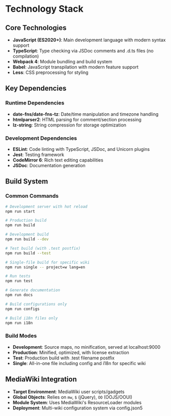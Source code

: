 # Technology Stack

## Core Technologies

- **JavaScript (ES2020+)**: Main development language with modern syntax support
- **TypeScript**: Type checking via JSDoc comments and .d.ts files (no compilation)
- **Webpack 4**: Module bundling and build system
- **Babel**: JavaScript transpilation with modern feature support
- **Less**: CSS preprocessing for styling

## Key Dependencies

### Runtime Dependencies

- **date-fns/date-fns-tz**: Date/time manipulation and timezone handling
- **htmlparser2**: HTML parsing for comment/section processing
- **lz-string**: String compression for storage optimization

### Development Dependencies

- **ESLint**: Code linting with TypeScript, JSDoc, and Unicorn plugins
- **Jest**: Testing framework
- **CodeMirror 6**: Rich text editing capabilities
- **JSDoc**: Documentation generation

## Build System

### Common Commands

```bash
# Development server with hot reload
npm run start

# Production build
npm run build

# Development build
npm run build --dev

# Test build (with .test postfix)
npm run build --test

# Single-file build for specific wiki
npm run single -- project=w lang=en

# Run tests
npm run test

# Generate documentation
npm run docs

# Build configurations only
npm run configs

# Build i18n files only
npm run i18n
```

### Build Modes

- **Development**: Source maps, no minification, served at localhost:9000
- **Production**: Minified, optimized, with license extraction
- **Test**: Production build with .test filename postfix
- **Single**: All-in-one file including config and i18n for specific wiki

## MediaWiki Integration

- **Target Environment**: MediaWiki user scripts/gadgets
- **Global Objects**: Relies on `mw`, `$` (jQuery), `OO` (OOJS/OOUI)
- **Module System**: Uses MediaWiki's ResourceLoader modules
- **Deployment**: Multi-wiki configuration system via config.json5
